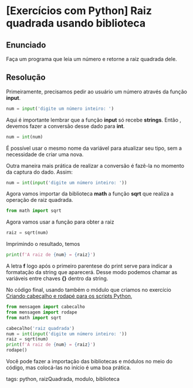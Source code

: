 # [Exercícios com Python] Raiz quadrada usando biblioteca

## Enunciado

Faça um programa que leia um número e retorne a raiz quadrada dele.

## Resolução

Primeiramente, precisamos pedir ao usuário um número através da função **input**.

```py
num = input('digite um número inteiro: ')
```

Aqui é importante lembrar que a função **input** só recebe **strings**. Então , devemos fazer a conversão desse dado para **int**.

```py
num = int(num)
```

É possível usar o mesmo nome da variável para atualizar seu tipo, sem a necessidade de criar uma nova.

Outra maneira mais prática de realizar a conversão é fazê-la no momento da captura do dado. Assim:

```py
num = int(input('digite um número inteiro: '))
```

Agora vamos importar da biblioteca **math** a função **sqrt** que realiza a operação de raiz quadrada.

```py
from math import sqrt
```

Agora vamos usar a função para obter a raiz

```py
raiz = sqrt(num)
```

Imprimindo o resultado, temos

```py
print(f'A raiz de {num} = {raiz}')
```

A letra **f** logo após o primeiro parentese do print serve para indicar a formatação da string que aparecerá. Desse modo podemos chamar as variáveis entre chaves **{}** dentro da string.

No código final, usando também o módulo que criamos no exercício [Criando cabeçalho e rodapé para os scripts Python](p0028_exCriandoModuloPy.md),

```py
from mensagem import cabecalho
from mensagem import rodape
from math import sqrt

cabecalho('raiz quadrada')
num = int(input('digite um número inteiro: '))
raiz = sqrt(num)
print(f'A raiz de {num} = {raiz}')
rodape()
```

Você pode fazer a importação das bibliotecas e módulos no meio do código, mas colocá-las no início é uma boa prática.

tags: python, raizQuadrada, modulo, biblioteca
